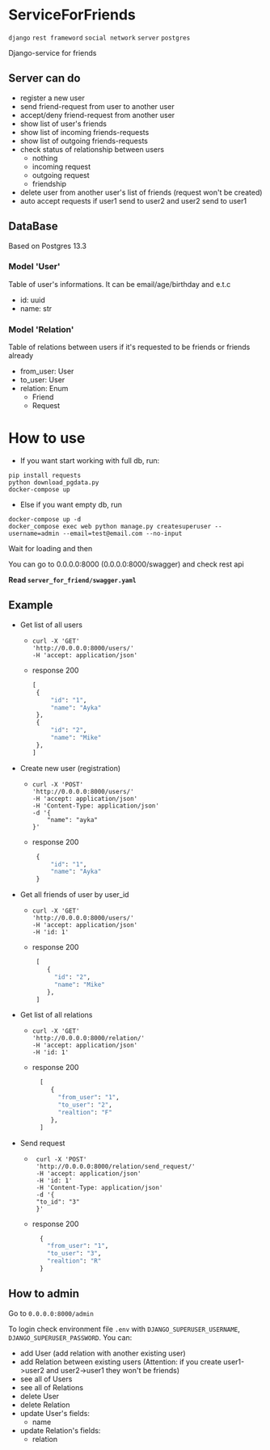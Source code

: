 # ServiceForFriends
`django` `rest frameword` `social network` `server` `postgres`

Django-service for friends


## Server can do
- register a new user
- send friend-request from user to another user
- accept/deny friend-request from another user
- show list of user's friends
- show list of incoming friends-requests
- show list of outgoing friends-requests
- check status of relationship between users
  - nothing
  - incoming request
  - outgoing request
  - friendship
- delete user from another user's list of friends (request won't be created)
- auto accept requests if user1 send to user2 and user2 send to user1


## DataBase 
Based on Postgres 13.3

### Model 'User'
Table of user's informations. It can be email/age/birthday and e.t.c
- id: uuid
- name: str

### Model 'Relation'
Table of relations between users if it's requested to be friends or friends already
- from_user: User
- to_user: User
- relation: Enum
  - Friend
  - Request

# How to use

* If you want start working with full db, run:
```commandline
pip install requests
python download_pgdata.py
docker-compose up
```
* Else if you want empty db, run
```commandline
docker-compose up -d
docker_compose exec web python manage.py createsuperuser --username=admin --email=test@email.com --no-input
```

Wait for loading and then

You can go to 0.0.0.0:8000 (0.0.0.0:8000/swagger) and check rest api

**Read ```server_for_friend/swagger.yaml```**

## Example

* Get list of all users

  - 
      ```commandline
      curl -X 'GET' 
      'http://0.0.0.0:8000/users/' 
      -H 'accept: application/json' 
      ```
  - response 200
      ```python
      [
       {
           "id": "1",
           "name": "Ayka"
       },
       {
           "id": "2",
           "name": "Mike"
       },
      ]
     ```

* Create new user (registration)

  - 
      ```commandline
      curl -X 'POST' 
      'http://0.0.0.0:8000/users/' 
      -H 'accept: application/json' 
      -H 'Content-Type: application/json' 
      -d '{
          "name": "ayka"
      }'
      ```
  - response 200
      ```python
       {
           "id": "1",
           "name": "Ayka"
       }
     ```
    
* Get all friends of user by user_id

  - 
      ```commandline
     curl -X 'GET' 
    'http://0.0.0.0:8000/users/' 
    -H 'accept: application/json' 
    -H 'id: 1'
    ```
  - response 200
     ```python
      [
         {
           "id": "2",
           "name": "Mike"
         },
      ]
    ```
* Get list of all relations

  -  
     ```commandline
     curl -X 'GET' 
     'http://0.0.0.0:8000/relation/' 
     -H 'accept: application/json' 
     -H 'id: 1'
    ```
  - response 200
    ```python
      [
         {
           "from_user": "1",
           "to_user": "2",
           "realtion": "F"
         },
      ]
    ```

* Send request

  -
     ```commandline
      curl -X 'POST' 
      'http://0.0.0.0:8000/relation/send_request/' 
      -H 'accept: application/json' 
      -H 'id: 1' 
      -H 'Content-Type: application/json' 
      -d '{
      "to_id": "3"
      }'
     ```
  - response 200
     ```python
       {
         "from_user": "1",
         "to_user": "3",
         "realtion": "R"
       }
     ```  


## How to admin
Go to ```0.0.0.0:8000/admin```

To login check environment file ```.env``` with `DJANGO_SUPERUSER_USERNAME`, `DJANGO_SUPERUSER_PASSWORD`.
You can:
- add User (add relation with another existing user)
- add Relation between existing users 
(Attention: if you create user1->user2 and user2->user1 they won't be friends)
- see all of Users
- see all of Relations
- delete User
- delete Relation
- update User's fields:
  - name
- update Relation's fields:
  - relation

[//]: # (# to test)

[//]: # ()
[//]: # (```commandline)

[//]: # (python manage.py test)

[//]: # (```)
